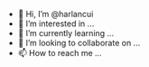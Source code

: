 - 👋 Hi, I’m @harlancui
- 👀 I’m interested in ...
- 🌱 I’m currently learning ...
- 💞️ I’m looking to collaborate on ...
- 📫 How to reach me ...

<!---
harlancui/harlancui is a ✨ special ✨ repository because its `README.md` (this file) appears on your GitHub profile.
You can click the Preview link to take a look at your changes.
--->
